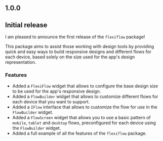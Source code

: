 ## 1.0.0

## **Initial release**

I am pleased to announce the first release of the `flexiflow` package!

This package aims to assist those working with design tools by providing quick and easy ways to build responsive designs and different flows for each device, based solely on the size used for the app's design representation.


### **Features**
- Added a `FlexiFlow` widget that allows to configure the base design size to be used for the app's responsive design.
- Added a `FlowBuilder` widget that allows to customize different flows for each device that you want to support.
- Added a `IFlow` interface that allows to customize the flow for use in the `FlowBuilder` widget.
- Added a `FlowScreen` widget that allows you to use a basic pattern of `mobile`, `tablet` and `desktop` flows, preconfigured for each device using the `FlowBuilder` widget.
- Added a full example of all the features of the `flexiflow` package.